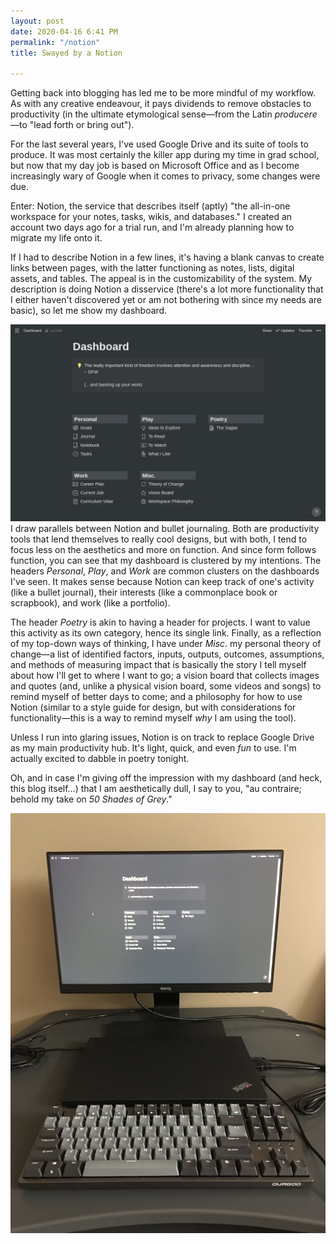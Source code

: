 ```yaml
---
layout: post
date: 2020-04-16 6:41 PM
permalink: "/notion"
title: Swayed by a Notion

---
```

Getting back into blogging has led me to be more mindful of my workflow. As with any creative endeavour, it pays dividends to remove obstacles to productivity (in the ultimate etymological sense—from the Latin _producere_—to "lead forth or bring out").

For the last several years, I've used Google Drive and its suite of tools to produce. It was most certainly the killer app during my time in grad school, but now that my day job is based on Microsoft Office and as I become increasingly wary of Google when it comes to privacy, some changes were due.

Enter: Notion, the service that describes itself (aptly) "the all-in-one workspace for your notes, tasks, wikis, and databases." I created an account two days ago for a trial run, and I'm already planning how to migrate my life onto it.

If I had to describe Notion in a few lines, it's having a blank canvas to create links between pages, with the latter functioning as notes, lists, digital assets, and tables. The appeal is in the customizability of the system. My description is doing Notion a disservice (there's a lot more functionality that I either haven't discovered yet or am not bothering with since my needs are basic), so let me show my dashboard.

![My Notion dashboard](/uploads/notion.png "My Notion dashboard")I draw parallels between Notion and bullet journaling. Both are productivity tools that lend themselves to really cool designs, but with both, I tend to focus less on the aesthetics and more on function. And since form follows function, you can see that my dashboard is clustered by my intentions. The headers _Personal_, _Play_, and _Work_ are common clusters on the dashboards I've seen. It makes sense because Notion can keep track of one's activity (like a bullet journal), their interests (like a commonplace book or scrapbook), and work (like a portfolio).

The header _Poetry_ is akin to having a header for projects. I want to value this activity as its own category, hence its single link. Finally, as a reflection of my top-down ways of thinking, I have under _Misc_. my personal theory of change—a list of identified factors, inputs, outputs, outcomes, assumptions, and methods of measuring impact that is basically the story I tell myself about how I'll get to where I want to go; a vision board that collects images and quotes (and, unlike a physical vision board, some videos and songs) to remind myself of better days to come; and a philosophy for how to use Notion (similar to a style guide for design, but with considerations for functionality—this is a way to remind myself _why_ I am using the tool).

Unless I run into glaring issues, Notion is on track to replace Google Drive as my main productivity hub. It's light, quick, and even _fun_ to use. I'm actually excited to dabble in poetry tonight.

Oh, and in case I'm giving off the impression with my dashboard (and heck, this blog itself…) that I am aesthetically dull, I say to you, "au contraire; behold my take on _50 Shades of Grey_."

![My setup](/uploads/grey.jpeg "My setup")